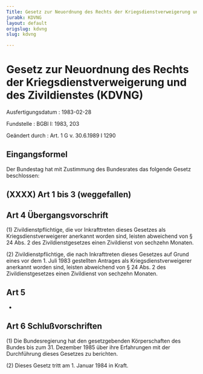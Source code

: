 ```yaml
---
Title: Gesetz zur Neuordnung des Rechts der Kriegsdienstverweigerung und des Zivildienstes
jurabk: KDVNG
layout: default
origslug: kdvng
slug: kdvng

---
```


# Gesetz zur Neuordnung des Rechts der Kriegsdienstverweigerung und des Zivildienstes (KDVNG)

Ausfertigungsdatum
:   1983-02-28

Fundstelle
:   BGBl I: 1983, 203

Geändert durch
:   Art. 1 G v. 30.6.1989 I 1290


## Eingangsformel

Der Bundestag hat mit Zustimmung des Bundesrates das folgende Gesetz
beschlossen:


## (XXXX) Art 1 bis 3 (weggefallen)


## Art 4 Übergangsvorschrift

(1) Zivildienstpflichtige, die vor Inkrafttreten dieses Gesetzes als
Kriegsdienstverweigerer anerkannt worden sind, leisten abweichend von
§ 24 Abs. 2 des Zivildienstgesetzes einen Zivildienst von sechzehn
Monaten.

(2) Zivildienstpflichtige, die nach Inkrafttreten dieses Gesetzes auf
Grund eines vor dem 1. Juli 1983 gestellten Antrages als
Kriegsdienstverweigerer anerkannt worden sind, leisten abweichend von
§ 24 Abs. 2 des Zivildienstgesetzes einen Zivildienst von sechzehn
Monaten.


## Art 5

-


## Art 6 Schlußvorschriften

(1) Die Bundesregierung hat den gesetzgebenden Körperschaften des
Bundes bis zum 31. Dezember 1985 über ihre Erfahrungen mit der
Durchführung dieses Gesetzes zu berichten.

(2) Dieses Gesetz tritt am 1. Januar 1984 in Kraft.

